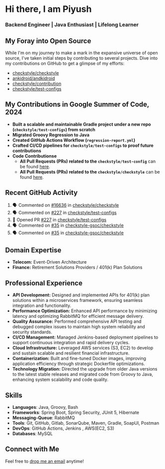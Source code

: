 # Hi there, I am Piyush
### Backend Engineer | Java Enthusiast | Lifelong Learner

## My Foray into Open Source
While I'm on my journey to make a mark in the expansive universe of open source, I've taken initial steps by contributing to several projects. Dive into my contributions on GitHub to get a glimpse of my efforts:
- [checkstyle/checkstyle](https://github.com/checkstyle/checkstyle/pulls?q=is%3Apr+author%3Arelentless-pursuit+is%3Amerged+merged%3A%3E2023-01-01)
- [ankidroid/andkidroid](https://github.com/ankidroid/Anki-Android/pulls?q=is%3Apr+author%3Arelentless-pursuit+is%3Amerged+merged%3A%3E2023-01-01)
- [checkstyle/contribution](https://github.com/checkstyle/contribution/pulls?q=is%3Apr+author%3Arelentless-pursuit)
- [checkstyle/test-configs](https://github.com/checkstyle/test-configs/pulls?q=is%3Apr+is%3Amerged)

## My Contributions in Google Summer of Code, 2024
- **Built a scalable and maintainable Gradle project under a new repo (`checkstyle/test-configs`) from scratch**
- **Migrated Groovy Regression to Java**
- **Created GitHub Actions Workflow (`regression-report.yml`)**
- **Crafted CI/CD pipelines for `checkstyle/test-configs` to proof future contributions**
- **Code Contributionse**
  - **All Pull Requests (PRs) related to the `checkstyle/test-config`** can be found [here](https://github.com/checkstyle/test-configs/pulls?q=is%3Apr+is%3Amerged+author%3Arelentless-pursuit+created%3A%3E%3D2024-05-01+merged%3A%3C%3D2024-10-16).
  - **All Pull Requests (PRs) related to the `checkstyle/checkstyle`** can be found [here](https://github.com/checkstyle/checkstyle/pulls?q=is%3Apr+is%3Amerged+author%3Arelentless-pursuit+created%3A%3E%3D2024-05-01+merged%3A%3C%3D2024-10-16).

## Recent GitHub Activity
<!--START_SECTION:activity-->
1. 🗣 Commented on [#16636](https://github.com/checkstyle/checkstyle/pull/16636#issuecomment-2746017803) in [checkstyle/checkstyle](https://github.com/checkstyle/checkstyle)
2. 🗣 Commented on [#227](https://github.com/checkstyle/test-configs/pull/227#issuecomment-2617847984) in [checkstyle/test-configs](https://github.com/checkstyle/test-configs)
3. 💪 Opened PR [#227](https://github.com/checkstyle/test-configs/pull/227) in [checkstyle/test-configs](https://github.com/checkstyle/test-configs)
4. 🗣 Commented on [#35](https://github.com/checkstyle-gsoc/checkstyle/pull/35#issuecomment-2617227938) in [checkstyle-gsoc/checkstyle](https://github.com/checkstyle-gsoc/checkstyle)
5. 🗣 Commented on [#35](https://github.com/checkstyle-gsoc/checkstyle/pull/35#issuecomment-2617164107) in [checkstyle-gsoc/checkstyle](https://github.com/checkstyle-gsoc/checkstyle)
<!--END_SECTION:activity-->

## Domain Expertise
- **Telecom:** Event-Driven Architecture
- **Finance:** Retirement Solutions Providers / 401(k) Plan Solutions

## Professional Experience
- **API Development:** Designed and implemented APIs for 401(k) plan solutions within a microservices framework, ensuring seamless integration and functionality.
- **Performance Optimization:** Enhanced API performance by minimizing latency and optimizing RabbitMQ for efficient message delivery.
- **Quality Assurance:** Performed comprehensive API testing and debugged complex issues to maintain high system reliability and security standards.
- **CI/CD Management:** Managed Jenkins-based deployment pipelines to support continuous integration and rapid delivery cycles.
- **Cloud Infrastructure:** Leveraged AWS services (S3, EC2) to develop and sustain scalable and resilient financial infrastructure.
- **Containerization:** Built and fine-tuned Docker images, improving application efficiency through strategic Dockerfile optimizations.
- **Technology Migration:** Directed the upgrade from older Java versions to the latest stable releases and migrated code from Groovy to Java, enhancing system scalability and code quality.

## Skills
- **Languages**: Java, Groovy, Bash  
- **Frameworks**: Spring Boot, Spring Security, JUnit 5, Hibernate
- **Messaging-Queue**: RabbitMQ  
- **Tools**: Git, GitHub, Gitlab, SonarQube, Maven, Gradle, SoapUI, Postman  
- **DevOps**: GitHub Actions, Jenkins , AWS(EC2, S3)
- **Databases**: MySQL

## Connect with Me
Feel free to [drop me an email](mailto:piyush.sadangi@gmail.com) anytime!
